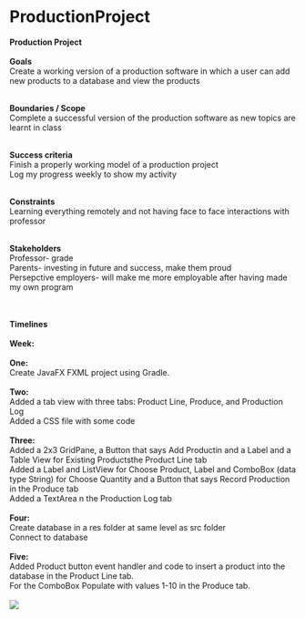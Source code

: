 # ProductionProject
**Production Project** </br>
 </br>
**Goals** </br> 
Create a working version of a production software in which a user can add new products to a database and view the products </br>
</br>

**Boundaries / Scope** </br>
Complete a successful version of the production software as new topics are learnt in class</br>
</br>

**Success criteria** </br>
Finish a properly working model of a production project </br>
Log my progress weekly to show my activity </br>
</br>

**Constraints** </br>
Learning everything remotely and not having face to face interactions with professor </br>
</br>

**Stakeholders** </br>
Professor- grade </br>
Parents- investing in future and success, make them proud </br>
Persepctive employers- will make me more employable after having made my own program </br>
</br>
</br>

**Timelines** </br>
</br>
**Week:** </br>
</br>
**One:** </br>
Create JavaFX FXML project using Gradle. </br>
</br>
**Two:** </br>
Added a tab view with three tabs: Product Line, Produce, and Production Log  </br>
Added a CSS file with some code </br>
</br>
**Three:** </br>
Added a 2x3 GridPane, a Button that says Add Productin and a Label and a Table View for Existing Productsthe Product Line tab</br>
Added a Label and ListView for Choose Product, Label and ComboBox (data type String) for Choose Quantity and a Button that says Record Production in the Produce tab
 </br>
 Added a TextArea n the Production Log tab </br>
</br>
**Four:** </br>
Create database in a res folder at same level as src folder </br>
Connect to database </br>
</br>
**Five:** </br>
Added Product button event handler and code to insert a product into the database in the Product Line tab.</br>
For the ComboBox Populate with values 1-10 in the Produce tab. </br>
</br>
![](NfiMKu.gif)
</br>


